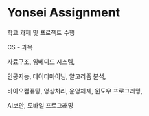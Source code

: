 # Yonsei Assignment
학교 과제 및  프로젝트 수행

CS - 과목 

자료구조, 임베디드 시스템,

인공지능, 데이터마이닝, 알고리즘 분석,

바이오컴퓨팅, 영상처리, 운영체제, 윈도우 프로그래밍,

AI보안, 모바일 프로그래밍

